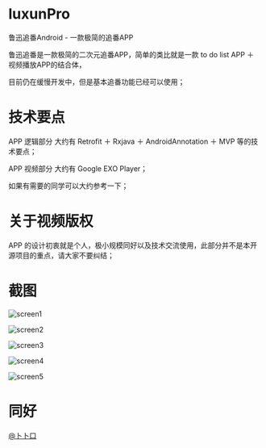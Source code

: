 # luxunPro
鲁迅追番Android - 一款极简的追番APP

鲁迅追番是一款极简的二次元追番APP，简单的类比就是一款 to do list APP ＋ 视频播放APP的结合体，

目前仍在缓慢开发中，但是基本追番功能已经可以使用；

# 技术要点

APP 逻辑部分 大约有 Retrofit ＋ Rxjava ＋ AndroidAnnotation ＋ MVP 等的技术要点；

APP 视频部分 大约有 Google EXO Player；

如果有需要的同学可以大约参考一下；

# 关于视频版权

APP 的设计初衷就是个人，极小规模同好以及技术交流使用，此部分并不是本开源项目的重点，请大家不要纠结；

# 截图

![screen1](https://raw.githubusercontent.com/ayaseruri/luxunPro/master/screen/1.png)

![screen2](https://raw.githubusercontent.com/ayaseruri/luxunPro/master/screen/2.png)

![screen3](https://raw.githubusercontent.com/ayaseruri/luxunPro/master/screen/3.png)

![screen4](https://raw.githubusercontent.com/ayaseruri/luxunPro/master/screen/4.png)

![screen5](https://raw.githubusercontent.com/ayaseruri/luxunPro/master/screen/5.png)

# 同好

[@卜卜口](https://github.com/itorr)
